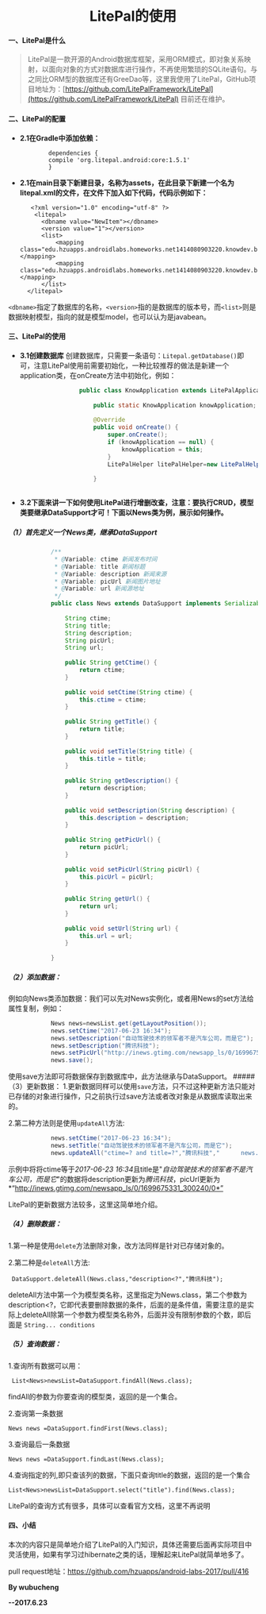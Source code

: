 # <center>LitePal的使用</center>
#### 一、LitePal是什么
>	LitePal是一款开源的Android数据库框架，采用ORM模式，即对象关系映射，以面向对象的方式对数据库进行操作，不再使用繁琐的SQLite语句。与之同比ORM型的数据库还有GreeDao等，这里我使用了LitePal，GitHub项目地址为：[https://github.com/LitePalFramework/LitePal](https://github.com/LitePalFramework/LitePal)   目前还在维护。

#### 二、LitePal的配置
- **2.1在Gradle中添加依赖：**

	```
			dependencies {
			compile 'org.litepal.android:core:1.5.1'
			}
	``` 

- **2.1在main目录下新建目录，名称为assets，在此目录下新建一个名为litepal.xml的文件，在文件下加入如下代码，代码示例如下：**
 				
		 <?xml version="1.0" encoding="utf-8" ?>
		  <litepal>
		    <dbname value="NewItem"></dbname>
		    <version value="1"></version>
		    <list>
		        <mapping class="edu.hzuapps.androidlabs.homeworks.net1414080903220.knowdev.bean.News"></mapping>
		        <mapping class="edu.hzuapps.androidlabs.homeworks.net1414080903220.knowdev.bean.DevArticle"></mapping>
		    </list>
		</litepal>


`<dbname>`指定了数据库的名称，`<version>`指的是数据库的版本号，而`<list>`则是数据映射模型，<mapping>指向的就是模型model，也可以认为是javabean。


#### 三、LitePal的使用
- **3.1创建数据库**
创建数据库，只需要一条语句：`Litepal.getDatabase()`即可，注意LitePal使用前需要初始化，一种比较推荐的做法是新建一个application类，在onCreate方法中初始化，例如：

```Java
					public class KnowApplication extends LitePalApplication {
					
					    public static KnowApplication knowApplication;
					
					    @Override
					    public void onCreate() {
					        super.onCreate();
					        if (knowApplication == null) {
					            knowApplication = this;
					        }
					        LitePalHelper litePalHelper=new LitePalHelper();
					
					    }
			
``` 
- **3.2下面来讲一下如何使用LitePal进行增删改查，注意：要执行CRUD，模型类要继承DataSupport才可！下面以News类为例，展示如何操作。**

##### （1）首先定义一个News类，继承DataSupport
```java	
			/**
			 * @Variable: ctime 新闻发布时间
			 * @Variable: title 新闻标题
			 * @Variable: description 新闻来源
			 * @Variable: picUrl 新闻图片地址
			 * @Variable: url 新闻源地址
			 */
			public class News extends DataSupport implements Serializable {
			
			    String ctime;
			    String title;
			    String description;
			    String picUrl;
			    String url;
			
			    public String getCtime() {
			        return ctime;
			    }
			
			    public void setCtime(String ctime) {
			        this.ctime = ctime;
			    }
			
			    public String getTitle() {
			        return title;
			    }
			
			    public void setTitle(String title) {
			        this.title = title;
			    }
			
			    public String getDescription() {
			        return description;
			    }
			
			    public void setDescription(String description) {
			        this.description = description;
			    }
			
			    public String getPicUrl() {
			        return picUrl;
			    }
			
			    public void setPicUrl(String picUrl) {
			        this.picUrl = picUrl;
			    }
			
			    public String getUrl() {
			        return url;
			    }
			
			    public void setUrl(String url) {
			        this.url = url;
			    }
			
			}
```
##### （2）添加数据：
例如向News类添加数据：我们可以先对News实例化，或者用News的set方法给属性复制，例如：
```java
            News news=newsList.get(getLayoutPosition());
            news.setCtime("2017-06-23 16:34");
            news.setDescription("自动驾驶技术的领军者不是汽车公司，而是它");
            news.setDescription("腾讯科技");
            news.setPicUrl("http://inews.gtimg.com/newsapp_ls/0/1699675331_300240/0");
            news.save();
```         
使用save方法即可将数据保存到数据库中，此方法继承与DataSupport。
#####（3）更新数据：
1.更新数据同样可以使用`save`方法，只不过这种更新方法只能对已存储的对象进行操作，只之前执行过save方法或者改对象是从数据库读取出来的。

2.第二种方法则是使用`updateAll`方法:
```java			
			news.setCtime("2017-06-23 16:34");
            news.setTitle("自动驾驶技术的领军者不是汽车公司，而是它");
            news.updateAll("ctime=? and title=?","腾讯科技","      news.updateAll("description=? and     picUrl=?","腾讯科技","http://inews.gtimg.com/newsapp_ls/0/1699675331_300240/0");
 ```          
示例中将将ctime等于*2017-06-23 16:34*且title是"*自动驾驶技术的领军者不是汽车公司，而是它*"的数据将description更新为*腾讯科技*，picUrl更新为*“http://inews.gtimg.com/newsapp_ls/0/1699675331_300240/0*”

LitePal的更新数据方法较多，这里这简单地介绍。
##### （4）删除数据：
1.第一种是使用`delete`方法删除对象，改方法同样是针对已存储对象的。

2.第二种是`deleteAll`方法:

     DataSupport.deleteAll(News.class,"description<?","腾讯科技");
deleteAll方法中第一个为模型类名称，这里指定为News.class，第二个参数为description<?，它即代表要删除数据的条件，后面的是条件值，需要注意的是实际上deleteAll除第一个参数为模型类名称外，后面并没有限制参数的个数，即后面是 `String... conditions`
##### （5）查询数据：
1.查询所有数据可以用：

   	 List<News>newsList=DataSupport.findAll(News.class);
findAll的参数为你要查询的模型类，返回的是一个集合。

2.查询第一条数据

    News news =DataSupport.findFirst(News.class);
3.查询最后一条数据

 	News news =DataSupport.findLast(News.class);
4.查询指定的列,即只查该列的数据，下面只查询title的数据，返回的是一个集合

	List<News>newsList=DataSupport.select("title").find(News.class);
LitePal的查询方式有很多，具体可以查看官方文档，这里不再说明

#### 四、小结
本次的内容只是简单地介绍了LitePal的入门知识，具体还需要后面再实际项目中灵活使用，如果有学习过hibernate之类的话，理解起来LitePal就简单地多了。

pull request地址：https://github.com/hzuapps/android-labs-2017/pull/416

**By wubucheng**

**--2017.6.23**

